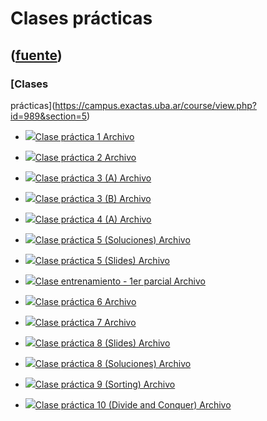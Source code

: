 # Clases prácticas
([fuente](https://campus.exactas.uba.ar/course/view.php?id=989&section=5))
---
### [Clases
prácticas](https://campus.exactas.uba.ar/course/view.php?id=989&section=5)

  - [![ ](https://campus.exactas.uba.ar/theme/image.php/aardvark/core/1524752928/f/pdf-24)Clase práctica 1 Archivo](https://campus.exactas.uba.ar/mod/resource/view.php?id=52730)

  - [![ ](https://campus.exactas.uba.ar/theme/image.php/aardvark/core/1524752928/f/pdf-24)Clase práctica 2 Archivo](https://campus.exactas.uba.ar/mod/resource/view.php?id=52731)

  - [![ ](https://campus.exactas.uba.ar/theme/image.php/aardvark/core/1524752928/f/pdf-24)Clase práctica 3 (A) Archivo](https://campus.exactas.uba.ar/mod/resource/view.php?id=52732)

  - [![ ](https://campus.exactas.uba.ar/theme/image.php/aardvark/core/1524752928/f/pdf-24)Clase práctica 3 (B) Archivo](https://campus.exactas.uba.ar/mod/resource/view.php?id=52733)

  - [![ ](https://campus.exactas.uba.ar/theme/image.php/aardvark/core/1524752928/f/pdf-24)Clase práctica 4 (A) Archivo](https://campus.exactas.uba.ar/mod/resource/view.php?id=52734)

  - [![ ](https://campus.exactas.uba.ar/theme/image.php/aardvark/core/1524752928/f/pdf-24)Clase práctica 5 (Soluciones) Archivo](https://campus.exactas.uba.ar/mod/resource/view.php?id=52736)

  - [![ ](https://campus.exactas.uba.ar/theme/image.php/aardvark/core/1524752928/f/pdf-24)Clase práctica 5 (Slides) Archivo](https://campus.exactas.uba.ar/mod/resource/view.php?id=52737)

  - [![ ](https://campus.exactas.uba.ar/theme/image.php/aardvark/core/1524752928/f/pdf-24)Clase entrenamiento - 1er parcial Archivo](https://campus.exactas.uba.ar/mod/resource/view.php?id=61309)

  - [![ ](https://campus.exactas.uba.ar/theme/image.php/aardvark/core/1524752928/f/pdf-24)Clase práctica 6 Archivo](https://campus.exactas.uba.ar/mod/resource/view.php?id=52738)

  - [![ ](https://campus.exactas.uba.ar/theme/image.php/aardvark/core/1524752928/f/pdf-24)Clase práctica 7 Archivo](https://campus.exactas.uba.ar/mod/resource/view.php?id=52739)

  - [![ ](https://campus.exactas.uba.ar/theme/image.php/aardvark/core/1524752928/f/pdf-24)Clase práctica 8 (Slides) Archivo](https://campus.exactas.uba.ar/mod/resource/view.php?id=52740)

  - [![ ](https://campus.exactas.uba.ar/theme/image.php/aardvark/core/1524752928/f/pdf-24)Clase práctica 8 (Soluciones) Archivo](https://campus.exactas.uba.ar/mod/resource/view.php?id=52741)

  - [![ ](https://campus.exactas.uba.ar/theme/image.php/aardvark/core/1524752928/f/pdf-24)Clase práctica 9 (Sorting) Archivo](https://campus.exactas.uba.ar/mod/resource/view.php?id=63179)

  - [![ ](https://campus.exactas.uba.ar/theme/image.php/aardvark/core/1524752928/f/pdf-24)Clase práctica 10 (Divide and Conquer) Archivo](https://campus.exactas.uba.ar/mod/resource/view.php?id=63520)

